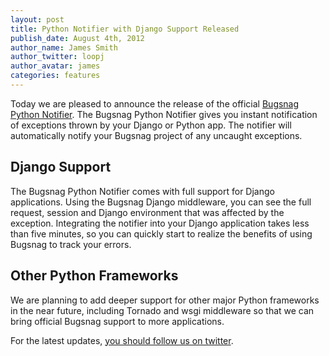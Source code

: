 ```yaml
---
layout: post
title: Python Notifier with Django Support Released
publish_date: August 4th, 2012
author_name: James Smith
author_twitter: loopj
author_avatar: james
categories: features
---
```


Today we are pleased to announce the release of the official
[Bugsnag Python Notifier](https://docs.bugsnag.com/platforms/python/).
The Bugsnag Python Notifier gives you instant notification of exceptions thrown
by your Django or Python app. The notifier will automatically notify your Bugsnag
project of any uncaught exceptions.


Django Support
---------------

The Bugsnag Python Notifier comes with full support for Django applications.
Using the Bugsnag Django middleware, you can see the full request, session and Django
environment that was affected by the exception. Integrating the notifier into your
Django application takes less than five minutes, so you can quickly start to realize
the benefits of using Bugsnag to track your errors.


Other Python Frameworks
-----------------------

We are planning to add deeper support for other major Python frameworks in the near
future, including Tornado and wsgi middleware so that we can bring official
Bugsnag support to more applications.

For the latest updates, [you should follow us on twitter](https://twitter.com/bugsnag).
